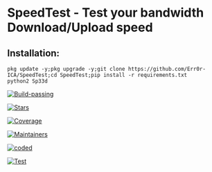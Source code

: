 # SpeedTest - Test your bandwidth Download/Upload speed

## Installation:
```
pkg update -y;pkg upgrade -y;git clone https://github.com/Err0r-ICA/SpeedTest;cd SpeedTest;pip install -r requirements.txt
python2 Sp33d
```

[![Build-passing](https://img.shields.io/badge/build-passing-red.svg?style=plastic)](https://github.com/Err0r-ICA/SpeedTest/issues)

[![Stars](https://img.shields.io/open-vsx/stars/Redhat/Java.svg?style=plastic&color=orange)](https://github.com/Err0r-ICA/SpeedTest/issues)

[![Coverage](https://img.shields.io/azure-devops/coverage/Swellaby/Opensource/25?color=yellow&style=plastic)](https://github.com/Err0r-ICA/SpeedTest/issues)

[![Maintainers](https://img.shields.io/badge/mainteiners-HackBoyz-green.svg?style=plastic)](https://github.com/Err0r-ICA/SpeedTest/issues)

[![coded](https://img.shields.io/badge/coded%20in-python2.7-mintgreen.svg?style=plastic)](https://github.com/Err0r-ICA/SpeedTest/issues)

[![Test](https://img.shields.io/badge/tested%20on-termux,kali%20linux-cyan.svg?style=plastic)](https://github.com/Err0r-ICA/SpeedTest/issues)

